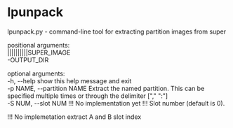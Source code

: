 # lpunpack

lpunpack.py - command-line tool for extracting partition images from super

positional arguments:  
||||||||||SUPER_IMAGE  
-OUTPUT_DIR  

optional arguments:  
    	-h, --help show this help message and exit  
	-p NAME, --partition NAME Extract the named partition. This can be specified multiple times or through the delimiter ["," ":"]  
	-S NUM, --slot NUM !!! No implementation yet !!! Slot number (default is 0).  
  
!!! No implemetation extract A and B slot index
